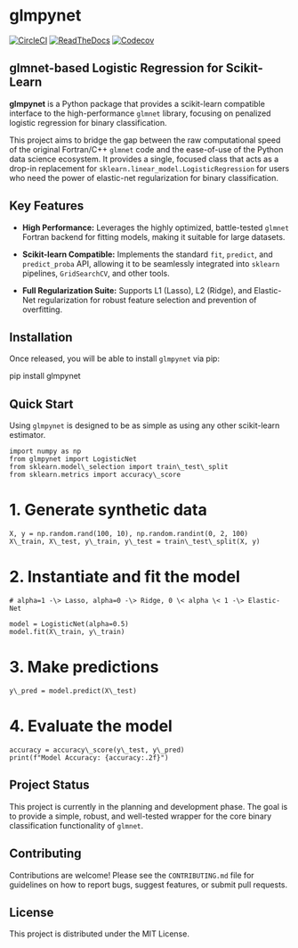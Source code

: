 #  glmpynet

[![CircleCI](https://circleci.com/gh/hrolfrc/glmpynet.svg?style=shield)](https://circleci.com/gh/hrolfrc/glmpynet)
[![ReadTheDocs](https://readthedocs.org/projects/glmpynet/badge/?version=latest)](https://glmpynet.readthedocs.io/en/latest/)
[![Codecov](https://codecov.io/gh/hrolfrc/glmpynet/branch/master/graph/badge.svg)](https://codecov.io/gh/hrolfrc/glmpynet)

## glmnet-based Logistic Regression for Scikit-Learn

**glmpynet** is a Python package that provides a scikit-learn compatible interface to the high-performance `glmnet` library, focusing on penalized logistic regression for binary classification.

This project aims to bridge the gap between the raw computational speed of the original Fortran/C++ `glmnet` code and the ease-of-use of the Python data science ecosystem. It provides a single, focused class that acts as a drop-in replacement for `sklearn.linear_model.LogisticRegression` for users who need the power of elastic-net regularization for binary classification.

## Key Features

* **High Performance:** Leverages the highly optimized, battle-tested `glmnet` Fortran backend for fitting models, making it suitable for large datasets.

* **Scikit-learn Compatible:** Implements the standard `fit`, `predict`, and `predict_proba` API, allowing it to be seamlessly integrated into `sklearn` pipelines, `GridSearchCV`, and other tools.

* **Full Regularization Suite:** Supports L1 (Lasso), L2 (Ridge), and Elastic-Net regularization for robust feature selection and prevention of overfitting.

## Installation

Once released, you will be able to install `glmpynet` via pip:

pip install glmpynet

## Quick Start

Using `glmpynet` is designed to be as simple as using any other scikit-learn estimator.

    import numpy as np
    from glmpynet import LogisticNet
    from sklearn.model\_selection import train\_test\_split
    from sklearn.metrics import accuracy\_score

# 1. Generate synthetic data

    X, y = np.random.rand(100, 10), np.random.randint(0, 2, 100)
    X\_train, X\_test, y\_train, y\_test = train\_test\_split(X, y)

# 2. Instantiate and fit the model

    # alpha=1 -\> Lasso, alpha=0 -\> Ridge, 0 \< alpha \< 1 -\> Elastic-Net

    model = LogisticNet(alpha=0.5)
    model.fit(X\_train, y\_train)

# 3. Make predictions

    y\_pred = model.predict(X\_test)

# 4. Evaluate the model

    accuracy = accuracy\_score(y\_test, y\_pred)
    print(f"Model Accuracy: {accuracy:.2f}")


## Project Status

This project is currently in the planning and development phase. The goal is to provide a simple, robust, and well-tested wrapper for the core binary classification functionality of `glmnet`.

## Contributing

Contributions are welcome! Please see the `CONTRIBUTING.md` file for guidelines on how to report bugs, suggest features, or submit pull requests.

## License

This project is distributed under the MIT License.
```